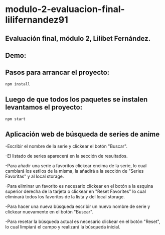 # modulo-2-evaluacion-final-lilifernandez91

## Evaluación final, módulo 2, Lilibet Fernández.

## Demo:

## Pasos para arrancar el proyecto:

```
npm install

```

## Luego de que todos los paquetes se instalen levantamos el proyecto:

```
npm start

```

## Aplicación web de búsqueda de series de anime

-Escribir el nombre de la serie y clickear el botón "Buscar".

-El listado de series aparecerá en la sección de resultados.

-Para añadir una serie a favoritos clickear encima de la serie, lo cual cambiará los estilos de la misma, la añadirá a la sección de "Series Favoritas" y al local storage.

-Para eliminar un favorito es necesario clickear en el botón a la esquina superior derecha de la tarjeta o clickear en "Reset Favorites" lo cual eliminará todos los favoritos de la lista y del local storage.

-Para hacer una nueva búsqueda escribir un nuevo nombre de serie y clickear nuevamente en el botón "Buscar".

-Para resetar la búsqueda actual es necesario clickear en el botón "Reset", lo cual limpiará el campo y realizará la búsqueda inicial.
